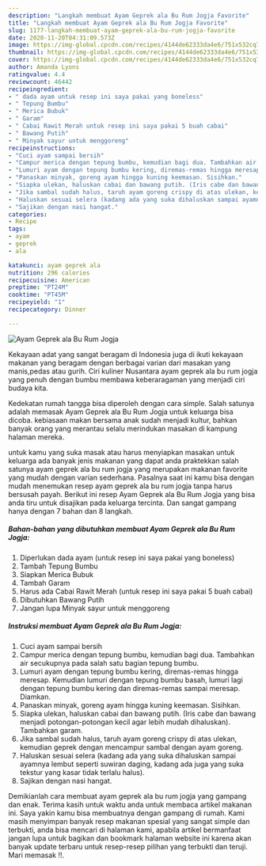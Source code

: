 ```yaml
---
description: "Langkah membuat Ayam Geprek ala Bu Rum Jogja Favorite"
title: "Langkah membuat Ayam Geprek ala Bu Rum Jogja Favorite"
slug: 1177-langkah-membuat-ayam-geprek-ala-bu-rum-jogja-favorite
date: 2020-11-20T04:31:09.573Z
image: https://img-global.cpcdn.com/recipes/4144de62333da4e6/751x532cq70/ayam-geprek-ala-bu-rum-jogja-foto-resep-utama.jpg
thumbnail: https://img-global.cpcdn.com/recipes/4144de62333da4e6/751x532cq70/ayam-geprek-ala-bu-rum-jogja-foto-resep-utama.jpg
cover: https://img-global.cpcdn.com/recipes/4144de62333da4e6/751x532cq70/ayam-geprek-ala-bu-rum-jogja-foto-resep-utama.jpg
author: Amanda Lyons
ratingvalue: 4.4
reviewcount: 46442
recipeingredient:
- " dada ayam untuk resep ini saya pakai yang boneless"
- " Tepung Bumbu"
- " Merica Bubuk"
- " Garam"
- " Cabai Rawit Merah untuk resep ini saya pakai 5 buah cabai"
- " Bawang Putih"
- " Minyak sayur untuk menggoreng"
recipeinstructions:
- "Cuci ayam sampai bersih"
- "Campur merica dengan tepung bumbu, kemudian bagi dua. Tambahkan air secukupnya pada salah satu bagian tepung bumbu."
- "Lumuri ayam dengan tepung bumbu kering, diremas-remas hingga meresap. Kemudian lumuri dengan tepung bumbu basah, lumuri lagi dengan tepung bumbu kering dan diremas-remas sampai meresap. Diamkan."
- "Panaskan minyak, goreng ayam hingga kuning keemasan. Sisihkan."
- "Siapka ulekan, haluskan cabai dan bawang putih. (Iris cabe dan bawang menjadi potongan-potongan kecil agar lebih mudah dihaluskan). Tambahkan garam."
- "Jika sambal sudah halus, taruh ayam goreng crispy di atas ulekan, kemudian geprek dengan mencampur sambal dengan ayam goreng."
- "Haluskan sesuai selera (kadang ada yang suka dihaluskan sampai ayamnya lembut seperti suwiran daging, kadang ada juga yang suka tekstur yang kasar tidak terlalu halus)."
- "Sajikan dengan nasi hangat."
categories:
- Recipe
tags:
- ayam
- geprek
- ala

katakunci: ayam geprek ala 
nutrition: 296 calories
recipecuisine: American
preptime: "PT24M"
cooktime: "PT45M"
recipeyield: "1"
recipecategory: Dinner

---
```



![Ayam Geprek ala Bu Rum Jogja](https://img-global.cpcdn.com/recipes/4144de62333da4e6/751x532cq70/ayam-geprek-ala-bu-rum-jogja-foto-resep-utama.jpg)

Kekayaan adat yang sangat beragam di Indonesia juga di ikuti kekayaan makanan yang beragam dengan berbagai varian dari masakan yang manis,pedas atau gurih. Ciri kuliner Nusantara ayam geprek ala bu rum jogja yang penuh dengan bumbu membawa keberaragaman yang menjadi ciri budaya kita.


Kedekatan rumah tangga bisa diperoleh dengan cara simple. Salah satunya adalah memasak Ayam Geprek ala Bu Rum Jogja untuk keluarga bisa dicoba. kebiasaan makan bersama anak sudah menjadi kultur, bahkan banyak orang yang merantau selalu merindukan masakan di kampung halaman mereka.



untuk kamu yang suka masak atau harus menyiapkan masakan untuk keluarga ada banyak jenis makanan yang dapat anda praktekkan salah satunya ayam geprek ala bu rum jogja yang merupakan makanan favorite yang mudah dengan varian sederhana. Pasalnya saat ini kamu bisa dengan mudah menemukan resep ayam geprek ala bu rum jogja tanpa harus bersusah payah.
Berikut ini resep Ayam Geprek ala Bu Rum Jogja yang bisa anda tiru untuk disajikan pada keluarga tercinta. Dan sangat gampang hanya dengan 7 bahan dan 8 langkah.


<!--inarticleads1-->

##### Bahan-bahan yang dibutuhkan membuat Ayam Geprek ala Bu Rum Jogja:

1. Diperlukan  dada ayam (untuk resep ini saya pakai yang boneless)
1. Tambah  Tepung Bumbu
1. Siapkan  Merica Bubuk
1. Tambah  Garam
1. Harus ada  Cabai Rawit Merah (untuk resep ini saya pakai 5 buah cabai)
1. Dibutuhkan  Bawang Putih
1. Jangan lupa  Minyak sayur untuk menggoreng




<!--inarticleads2-->

##### Instruksi membuat  Ayam Geprek ala Bu Rum Jogja:

1. Cuci ayam sampai bersih
1. Campur merica dengan tepung bumbu, kemudian bagi dua. Tambahkan air secukupnya pada salah satu bagian tepung bumbu.
1. Lumuri ayam dengan tepung bumbu kering, diremas-remas hingga meresap. Kemudian lumuri dengan tepung bumbu basah, lumuri lagi dengan tepung bumbu kering dan diremas-remas sampai meresap. Diamkan.
1. Panaskan minyak, goreng ayam hingga kuning keemasan. Sisihkan.
1. Siapka ulekan, haluskan cabai dan bawang putih. (Iris cabe dan bawang menjadi potongan-potongan kecil agar lebih mudah dihaluskan). Tambahkan garam.
1. Jika sambal sudah halus, taruh ayam goreng crispy di atas ulekan, kemudian geprek dengan mencampur sambal dengan ayam goreng.
1. Haluskan sesuai selera (kadang ada yang suka dihaluskan sampai ayamnya lembut seperti suwiran daging, kadang ada juga yang suka tekstur yang kasar tidak terlalu halus).
1. Sajikan dengan nasi hangat.




Demikianlah cara membuat ayam geprek ala bu rum jogja yang gampang dan enak. Terima kasih untuk waktu anda untuk membaca artikel makanan ini. Saya yakin kamu bisa membuatnya dengan gampang di rumah. Kami masih menyimpan banyak resep makanan spesial yang sangat simple dan terbukti, anda bisa mencari di halaman kami, apabila artikel bermanfaat jangan lupa untuk bagikan dan bookmark halaman website ini karena akan banyak update terbaru untuk resep-resep pilihan yang terbukti dan teruji. Mari memasak !!. 
